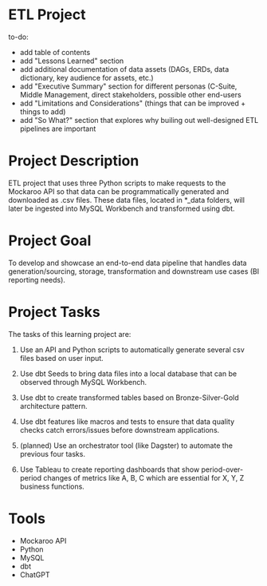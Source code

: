# ETL Project 

to-do:
- add table of contents
- add "Lessons Learned" section 
- add additional documentation of data assets (DAGs, ERDs, data dictionary, key audience for assets, etc.)
- add "Executive Summary" section for different personas (C-Suite, Middle Management, direct stakeholders, possible other end-users
- add "Limitations and Considerations" (things that can be improved + things to add)
- add "So What?" section that explores why builing out well-designed ETL pipelines are important
  

# Project Description

ETL project that uses three Python scripts to make requests to the Mockaroo API so that data can be programmatically generated and downloaded as .csv files. These data files, located in *_data folders, will later be ingested into MySQL Workbench and transformed using dbt.

# Project Goal

To develop and showcase an end-to-end data pipeline that handles data generation/sourcing, storage, transformation and downstream use cases (BI reporting needs).

# Project Tasks

The tasks of this learning project are:

1) Use an API and Python scripts to automatically generate several csv files based on user input.
   
2) Use dbt Seeds to bring data files into a local database that can be observed through MySQL Workbench.
   
3) Use dbt to create transformed tables based on Bronze-Silver-Gold architecture pattern.
   
4) Use dbt features like macros and tests to ensure that data quality checks catch errors/issues before downstream applications.
   
5) (planned) Use an orchestrator tool (like Dagster) to automate the previous four tasks.
    
6) Use Tableau to create reporting dashboards that show period-over-period changes of metrics like A, B, C which are essential for X, Y, Z business functions.

# Tools 

- Mockaroo API
- Python 
- MySQL
- dbt
- ChatGPT 
